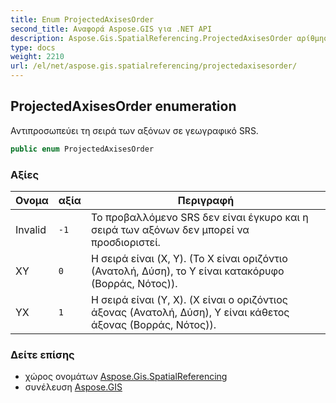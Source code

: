 ```yaml
---
title: Enum ProjectedAxisesOrder
second_title: Αναφορά Aspose.GIS για .NET API
description: Aspose.Gis.SpatialReferencing.ProjectedAxisesOrder αρίθμηση. Αντιπροσωπεύει τη σειρά των αξόνων σε γεωγραφικό SRS.
type: docs
weight: 2210
url: /el/net/aspose.gis.spatialreferencing/projectedaxisesorder/
---
```

## ProjectedAxisesOrder enumeration

Αντιπροσωπεύει τη σειρά των αξόνων σε γεωγραφικό SRS.

```csharp
public enum ProjectedAxisesOrder
```

### Αξίες

| Ονομα | αξία | Περιγραφή |
| --- | --- | --- |
| Invalid | `-1` | Το προβαλλόμενο SRS δεν είναι έγκυρο και η σειρά των αξόνων δεν μπορεί να προσδιοριστεί. |
| XY | `0` | Η σειρά είναι (X, Y). (Το X είναι οριζόντιο (Ανατολή, Δύση), το Y είναι κατακόρυφο (Βορράς, Νότος)). |
| YX | `1` | Η σειρά είναι (Y, X). (X είναι ο οριζόντιος άξονας (Ανατολή, Δύση), Y είναι κάθετος άξονας (Βορράς, Νότος)). |

### Δείτε επίσης

* χώρος ονομάτων [Aspose.Gis.SpatialReferencing](../../aspose.gis.spatialreferencing/)
* συνέλευση [Aspose.GIS](../../)


